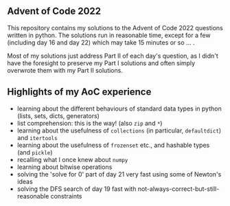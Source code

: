 ## Advent of Code 2022

This repository contains my solutions to the Advent of Code 2022 questions written in python. The solutions run in reasonable time, except for a few (including day 16 and day 22) which may take 15 minutes or so ... .

Most of my solutions just address Part II of each day's question, as I didn't have the foresight to preserve my Part I solutions and often simply overwrote them with my Part II solutions.

## Highlights of my AoC experience

* learning about the different behaviours of standard data types in python (lists, sets, dicts, generators)
* list comprehension: this is the way! (also `zip` and `*`)
* learning about the usefulness of `collections` (in particular, `defaultdict`) and `itertools`
* learning about the usefulness of `frozenset` etc., and hashable types (and `pickle`)
* recalling what I once knew about `numpy`
* learning about bitwise operations
* solving the 'solve for 0' part of day 21 very fast using some of Newton's ideas
* solving the DFS search of day 19 fast with not-always-correct-but-still-reasonable constraints
